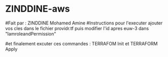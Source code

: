 # ZINDDINE-aws
#Fait par : ZINDDINE Mohamed Amine
#Instructions pour l'executer
ajouter vos cles dans le fichier providr.tf
puis modifier l'id apres euw-3 dans "IamroleandPermission"

#et finalement excuter ces commandes : TERRAFOM Init et TERRAFORM Apply

